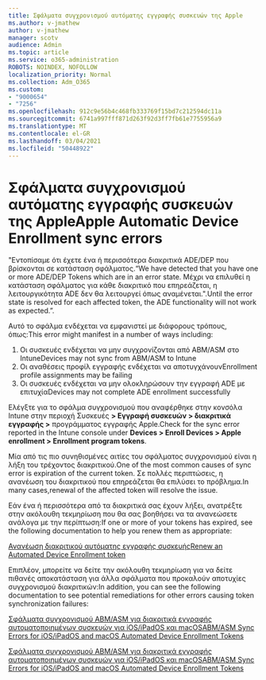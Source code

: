 ```yaml
---
title: Σφάλματα συγχρονισμού αυτόματης εγγραφής συσκευών της Apple
ms.author: v-jmathew
author: v-jmathew
manager: scotv
audience: Admin
ms.topic: article
ms.service: o365-administration
ROBOTS: NOINDEX, NOFOLLOW
localization_priority: Normal
ms.collection: Adm_O365
ms.custom:
- "9000654"
- "7256"
ms.openlocfilehash: 912c9e56b4c468fb333769f15bd7c212594dc11a
ms.sourcegitcommit: 6741a997fff871d263f92d3ff7fb61e7755956a9
ms.translationtype: MT
ms.contentlocale: el-GR
ms.lasthandoff: 03/04/2021
ms.locfileid: "50448922"
---
```

# <a name="apple-automatic-device-enrollment-sync-errors"></a><span data-ttu-id="f5cde-102">Σφάλματα συγχρονισμού αυτόματης εγγραφής συσκευών της Apple</span><span class="sxs-lookup"><span data-stu-id="f5cde-102">Apple Automatic Device Enrollment sync errors</span></span>

<span data-ttu-id="f5cde-103">"Εντοπίσαμε ότι έχετε ένα ή περισσότερα διακριτικά ADE/DEP που βρίσκονται σε κατάσταση σφάλματος.</span><span class="sxs-lookup"><span data-stu-id="f5cde-103">“We have detected that you have one or more ADE/DEP Tokens which are in an error state.</span></span> <span data-ttu-id="f5cde-104">Μέχρι να επιλυθεί η κατάσταση σφάλματος για κάθε διακριτικό που επηρεάζεται, η λειτουργικότητα ADE δεν θα λειτουργεί όπως αναμένεται.".</span><span class="sxs-lookup"><span data-stu-id="f5cde-104">Until the error state is resolved for each affected token, the ADE functionality will not work as expected.”.</span></span>

<span data-ttu-id="f5cde-105">Αυτό το σφάλμα ενδέχεται να εμφανιστεί με διάφορους τρόπους, όπως:</span><span class="sxs-lookup"><span data-stu-id="f5cde-105">This error might manifest in a number of ways including:</span></span>

1. <span data-ttu-id="f5cde-106">Οι συσκευές ενδέχεται να μην συγχρονίζονται από ABM/ASM στο Intune</span><span class="sxs-lookup"><span data-stu-id="f5cde-106">Devices may not sync from ABM/ASM to Intune</span></span>
2. <span data-ttu-id="f5cde-107">Οι αναθέσεις προφίλ εγγραφής ενδέχεται να αποτυγχάνουν</span><span class="sxs-lookup"><span data-stu-id="f5cde-107">Enrollment profile assignments may be failing</span></span>
3. <span data-ttu-id="f5cde-108">Οι συσκευές ενδέχεται να μην ολοκληρώσουν την εγγραφή ADE με επιτυχία</span><span class="sxs-lookup"><span data-stu-id="f5cde-108">Devices may not complete ADE enrollment successfully</span></span>

<span data-ttu-id="f5cde-109">Ελέγξτε για το σφάλμα συγχρονισμού που αναφέρθηκε στην κονσόλα Intune στην περιοχή Συσκευές **> Εγγραφή συσκευών > διακριτικά εγγραφής >** προγράμματος εγγραφής Apple.</span><span class="sxs-lookup"><span data-stu-id="f5cde-109">Check for the sync error reported in the Intune console under **Devices > Enroll Devices > Apple enrollment > Enrollment program tokens**.</span></span>

<span data-ttu-id="f5cde-110">Μία από τις πιο συνηθισμένες αιτίες του σφάλματος συγχρονισμού είναι η λήξη του τρέχοντος διακριτικού.</span><span class="sxs-lookup"><span data-stu-id="f5cde-110">One of the most common causes of sync error is expiration of the current token.</span></span> <span data-ttu-id="f5cde-111">Σε πολλές περιπτώσεις, η ανανέωση του διακριτικού που επηρεάζεται θα επιλύσει το πρόβλημα.</span><span class="sxs-lookup"><span data-stu-id="f5cde-111">In many cases,renewal of the affected token will resolve the issue.</span></span>

<span data-ttu-id="f5cde-112">Εάν ένα ή περισσότερα από τα διακριτικά σας έχουν λήξει, ανατρέξτε στην ακόλουθη τεκμηρίωση που θα σας βοηθήσει να τα ανανεώσετε ανάλογα με την περίπτωση:</span><span class="sxs-lookup"><span data-stu-id="f5cde-112">If one or more of your tokens has expired,  see the following documentation to help you renew them as appropriate:</span></span>

[<span data-ttu-id="f5cde-113">Ανανέωση διακριτικού αυτόματης εγγραφής συσκευής</span><span class="sxs-lookup"><span data-stu-id="f5cde-113">Renew an Automated Device Enrollment token</span></span>](https://docs.microsoft.com/mem/intune/enrollment/device-enrollment-program-enroll-ios#renew-an-automated-device-enrollment-token)

<span data-ttu-id="f5cde-114">Επιπλέον, μπορείτε να δείτε την ακόλουθη τεκμηρίωση για να δείτε πιθανές αποκατάσταση για άλλα σφάλματα που προκαλούν αποτυχίες συγχρονισμού διακριτικών:</span><span class="sxs-lookup"><span data-stu-id="f5cde-114">In addition, you can see the following documentation to see potential remediations for other errors causing token synchronization failures:</span></span>

[<span data-ttu-id="f5cde-115">Σφάλματα συγχρονισμού ABM/ASM για διακριτικά εγγραφής αυτοματοποιημένων συσκευών για iOS/iPadOS και macOS</span><span class="sxs-lookup"><span data-stu-id="f5cde-115">ABM/ASM Sync Errors for iOS/iPadOS and macOS Automated Device Enrollment Tokens</span></span>](https://docs.microsoft.com/mem/intune/enrollment/troubleshoot-ios-enrollment-errors#sync-token-errors-between-intune-and-ade-dep)







[<span data-ttu-id="f5cde-116">Σφάλματα συγχρονισμού ABM/ASM για διακριτικά εγγραφής αυτοματοποιημένων συσκευών για iOS/iPadOS και macOS</span><span class="sxs-lookup"><span data-stu-id="f5cde-116">ABM/ASM Sync Errors for iOS/iPadOS and macOS Automated Device Enrollment Tokens</span></span>](https://docs.microsoft.com/mem/intune/enrollment/troubleshoot-ios-enrollment-errors#resolutions-when-syncing-tokens-between-intune-and-abmasm-for-automated-device-enrollment)
